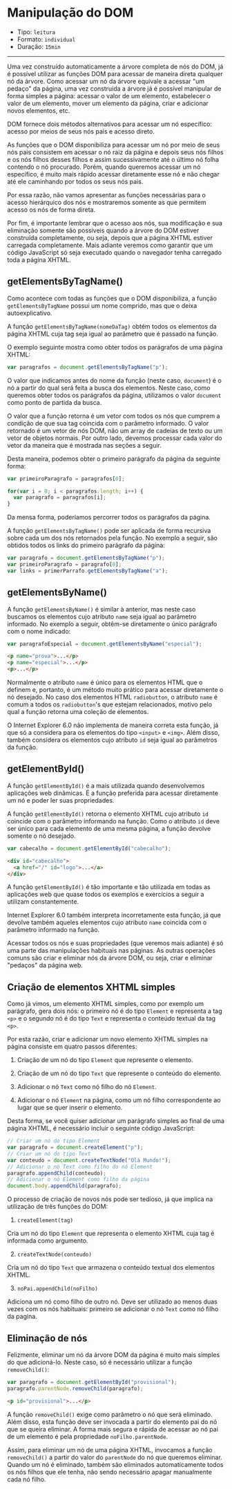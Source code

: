 # Manipulação do DOM

* Tipo: `leitura`
* Formato: `individual`
* Duração: `15min`

***

Uma vez construído automaticamente a árvore completa de nós do DOM, já é possível utilizar as funções DOM para acessar de maneira direta qualquer nó da árvore. Como acessar um nó da árvore equivale a acessar "um pedaço" da página, uma vez construída a árvore já é possível manipular de forma simples a página: acessar o valor de um elemento, estabelecer o valor de um elemento, mover um elemento da página, criar e adicionar novos elementos, etc.

DOM fornece dois métodos alternativos para acessar um nó específico: acesso por meios de seus nós pais e acesso direto.

As funções que o DOM disponibiliza para acessar um nó por meio de seus nós pais consistem em acessar o nó raiz da página e depois seus nós filhos e os nós filhos desses filhos e assim sucessivamente até o último nó folha contendo o nó procurado. Porém, quando queremos acessar um nó específico, é muito mais rápido acessar diretamente esse nó e não chegar até ele caminhando por todos os seus nós pais.

Por essa razão, não vamos apresentar as funções necessárias para o acesso hierárquico dos nós e mostraremos somente as que permitem acesso os nós de forma direta.

Por fim, é importante lembrar que o acesso aos nós, sua modificação e sua eliminação somente são possíveis quando a árvore do DOM estiver construída completamente, ou seja, depois que a página XHTML estiver carregada completamente. Mais adiante veremos como garantir que um código JavaScript só seja executado quando o navegador tenha carregado toda a página XHTML.

## getElementsByTagName()

Como acontece com todas as funções que o DOM disponibiliza, a função `getElementsByTagName` possui um nome comprido, mas que o deixa autoexplicativo. 

A função `getElementsByTagName(nomeDaTag)` obtém todos os elementos da página XHTML cuja tag seja igual ao parâmetro que é passado na função. 

O exemplo seguinte mostra como obter todos os parágrafos de uma página XHTML:

```js
var paragrafos = document.getElementsByTagName("p");
```
O valor que indicamos antes do nome da função (neste caso, `document`) é o nó a partir do qual será feita a busca dos elementos. Neste caso, como queremos obter todos os parágrafos da página, utilizamos o valor `document` como ponto de partida da busca.

O valor que a função retorna é um vetor com todos os nós que cumprem a condição de que sua tag coincida com o parâmetro informado. O valor retornado é um vetor de nós DOM, não um array de cadeias de texto ou um vetor de objetos normais. Por outro lado, devemos processar cada valor do vetor da maneira que é mostrada nas seções a seguir.

Desta maneira, podemos obter o primeiro parágrafo da página da seguinte forma:

```js
var primeiroParagrafo = paragrafos[0];

for(var i = 0; i < paragrafos.length; i++) {
  var paragrafo = paragrafos[i];
}
```

Da mensa forma, poderíamos percorrer todos os parágrafos da página.

A função `getElementsByTagName()` pode ser aplicada de forma recursiva sobre cada um dos nós retornados pela função. No exemplo a seguir, são obtidos todos os links do primeiro parágrafo da página:

```js
var paragrafo = document.getElementsByTagName("p");
var primeiroParagrafo = paragrafo[0];
var links = primerParrafo.getElementsByTagName("a");
```

## getElementsByName()

A função `getElementsByName()` é similar à anterior, mas neste caso buscamos os elementos cujo atributo `name` seja igual ao parâmetro informado. No exemplo a seguir, obtêm-se diretamente o único parágrafo com o nome indicado:

```js
var paragrafoEspecial = document.getElementsByName("especial");
```

```html
<p name="prova">...</p>
<p name="especial">...</p>
<p>...</p>
```

Normalmente o atributo `name` é único para os elementos HTML que o definem e, portanto, é um método muito prático para acessar diretamente o nó desejado. No caso dos elementos HTML `radiobutton`, o atributo `name` é comum a todos os `radiobutton`'s que estejam relacionados, motivo pelo qual a função retorna uma coleção de elementos.

O Internet Explorer 6.0 não implementa de maneira correta esta função, já que só a considera para os elementos do tipo `<input>` e `<img>`. Além disso, também considera os elementos cujo atributo `id` seja igual ao parâmetros da função.

## getElementById()

A função `getElementById()` é a mais utilizada quando desenvolvemos aplicações web dinâmicas. É a função preferida para acessar diretamente um nó e poder ler suas propriedades.

A função `getElementById()` retorna o elemento XHTML cujo atributo `id` coincide com o parâmetro informando na função. Como o atributo `id` deve ser único para cada elemento de uma mesma página, a função devolve somente o nó desejado.

```js
var cabecalho = document.getElementById("cabecalho");
```

```html
<div id="cabecalho">
  <a href="/" id="logo">...</a>
</div>
```

A função `getElementById()` é tão importante e tão utilizada em todas as aplicações web que quase todos os exemplos e exercícios a seguir a utilizam constantemente.

Internet Explorer 6.0 também interpreta incorretamente esta função, já que devolve também aqueles elementos cujo atributo `name` coincida com o parâmetro informado na função.

Acessar todos os nós e suas propriedades (que veremos mais adiante) é só uma parte das manipulações habituais nas páginas. As outras operações comuns são criar e eliminar nós da árvore DOM, ou seja, criar e eliminar "pedaços" da página web.

## Criação de elementos XHTML simples

Como já vimos, um elemento XHTML simples, como por exemplo um parágrafo, gera dois nós: o primeiro nó é do tipo `Element` e representa a tag `<p>` e o segundo nó é do tipo `Text` e representa o conteúdo textual da tag `<p>`.

Por esta razão, criar e adicionar um novo elemento XHTML simples na página consiste em quatro passos diferentes:

1. Criação de um nó do tipo `Element` que represente o elemento.

2. Criação de um nó do tipo `Text` que represente o conteúdo do elemento.

3. Adicionar o nó `Text` como nó filho do nó `Element`.

4. Adicionar o nó `Element` na página, como um nó filho correspondente ao lugar que se quer inserir o elemento.

Desta forma, se você quiser adicionar um parágrafo simples ao final de uma página XHTML, é necessário incluir o seguinte código JavaScript:

```js
// Criar um nó do tipo Element
var paragrafo = document.createElement("p");
// Criar um nó do tipo Text
var conteudo = document.createTextNode("Olá Mundo!");
// Adicionar o nó Text como filho do nó Element
paragrafo.appendChild(conteudo);
// Adicionar o nó Element como filho da página
document.body.appendChild(paragrafo);
```
O processo de criação de novos nós pode ser tedioso, já que implica na utilização de três funções do DOM:

1. `createElement(tag)`

Cria um nó do tipo `Element` que representa o elemento XHTML cuja tag é informada como argumento.

2. `createTextNode(conteudo)`

Cria um nó do tipo `Text` que armazena o conteúdo textual dos elementos XHTML.

3. `noPai.appendChild(noFilho)`

Adiciona um nó como filho de outro nó. Deve ser utilizado ao menos duas vezes com os nós habituais: primeiro se adicionar o nó `Text` como nó filho da pagina.

## Eliminação de nós

Felizmente, eliminar um nó da árvore DOM da página é muito mais simples do que adicioná-lo. Neste caso, só é necessário utilizar a função `removeChild()`:

```js
var paragrafo = document.getElementById("provisional");
paragrafo.parentNode.removeChild(paragrafo);
```

```html
<p id="provisional">...</p>
```
A função `removeChild()` exige como parâmetro o nó que será eliminado. Além disso, esta função deve ser invocada a partir do elemento pai do nó que se queira eliminar. A forma mais segura e rápida de acessar ao nó pai de um elemento é pela propriedade `noFilho.parentNode`.

Assim, para eliminar um nó de uma página XHTML, invocamos a função `removeChild()` a partir do valor do `parentNode` do nó que queremos eliminar. Quando um nó é eliminado, também são eliminados automaticamente todos os nós filhos que ele tenha, não sendo necessário apagar manualmente cada nó filho.